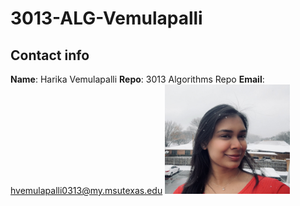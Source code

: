 # 3013-ALG-Vemulapalli

## Contact info
**Name**: Harika Vemulapalli
**Repo**: 3013 Algorithms Repo
**Email**: hvemulapalli0313@my.msutexas.edu
<img src="https://github.com/HarikaV03/3013-ALG-Vemulapalli/blob/main/harika.jpg" width="200">

